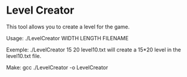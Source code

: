 
# Level Creator

This tool allows you to create a level for the game.

Usage: ./LevelCreator WIDTH LENGTH FILENAME

Exemple: ./LevelCreator 15 20 level10.txt will create a 15*20 level in the level10.txt file.

Make: gcc ./LevelCreator -o LevelCreator
